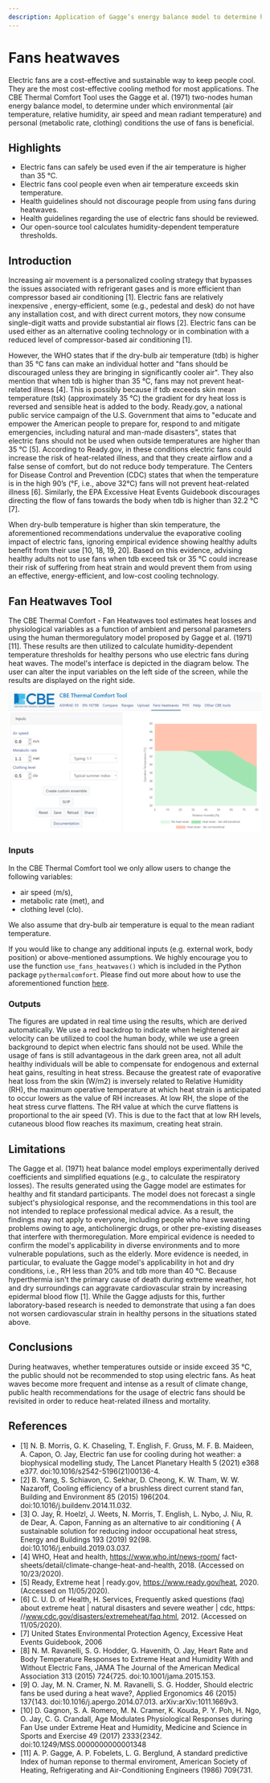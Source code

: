 ```yaml
---
description: Application of Gagge’s energy balance model to determine humidity-dependent temperature thresholds for healthy adults using electric fans during heatwaves
---
```


# Fans heatwaves

Electric fans are a cost-effective and sustainable way to keep people cool. They are the most cost-effective cooling method for most applications. The CBE Thermal Comfort Tool uses the Gagge et al. (1971) two-nodes human energy balance model, to determine under which environmental (air temperature, relative humidity, air speed and mean radiant temperature) and personal (metabolic rate, clothing) conditions the use of fans is beneficial.

## Highlights

* Electric fans can safely be used even if the air temperature is higher than 35 °C.
* Electric fans cool people even when air temperature exceeds skin temperature.
* Health guidelines should not discourage people from using fans during heatwaves.
* Health guidelines regarding the use of electric fans should be reviewed.
* Our open-source tool calculates humidity-dependent temperature thresholds.

## Introduction

Increasing air movement is a personalized cooling strategy that bypasses the
issues associated with refrigerant gases and is more efficient than compressor based air conditioning [1]. Electric fans are relatively inexpensive , energy-efficient, some (e.g., pedestal and desk) do not have any installation cost, and with direct current motors, they now consume single-digit watts and provide substantial air flows [2]. Electric fans can be used either as an alternative cooling technology or in combination with a reduced level of compressor-based air conditioning [1].

However, the WHO states that if the dry-bulb air temperature (tdb) is higher than 35 °C fans can make an individual hotter and "fans should be discouraged unless they are bringing in significantly cooler air". They also mention that when tdb is higher than 35 °C, fans may not prevent heat-related illness [4]. This is possibly because if tdb exceeds skin mean temperature (tsk) (approximately 35 °C) the gradient for dry heat loss is reversed and sensible heat is added to the body. Ready.gov, a national public service campaign of the U.S. Government that aims to "educate and empower the American people to prepare for, respond to and mitigate emergencies, including natural and man-made disasters", states that electric fans should not be used when outside temperatures are higher than 35 °C [5]. According to Ready.gov, in these conditions electric fans could increase the risk of heat-related illness, and that they create airflow and a false sense of comfort, but do not reduce body temperature. The Centers for Disease Control and Prevention (CDC) states that when the temperature is in the high 90’s (°F, i.e., above 32°C) fans will not prevent heat-related illness [6]. Similarly, the EPA Excessive Heat Events Guidebook discourages directing the flow of fans towards the body when tdb is higher than 32.2 °C [7].

When dry-bulb temperature is higher than skin temperature, the aforementioned recommendations undervalue the evaporative cooling impact of electric fans, ignoring empirical evidence showing healthy adults benefit from their use [10, 18, 19, 20]. Based on this evidence, advising healthy adults not to use fans when tdb exceed tsk or 35 °C could increase their risk of suffering from heat strain and would prevent them from using an effective, energy-efficient, and low-cost cooling technology.

## Fan Heatwaves Tool

The CBE Thermal Comfort - Fan Heatwaves tool estimates heat losses and physiological variables as a function of ambient and personal parameters using the human thermoregulatory model proposed by Gagge et al. (1971) [11]. These results are then utilized to calculate humidity-dependent temperature thresholds for healthy persons who use electric fans during heat waves. The model's interface is depicted in the diagram below. The user can alter the input variables on the left side of the screen, while the results are displayed on the right side.

![solar radiation](../.gitbook/assets/fans-heatwaves.png)

### Inputs

In the CBE Thermal Comfort tool we only allow users to change the following variables: 
* air speed (m/s), 
* metabolic rate (met), and 
* clothing level (clo). 

We also assume that dry-bulb air temperature is equal to the mean radiant temperature.

If you would like to change any additional inputs (e.g. external work, body position) or above-mentioned assumptions. We highly encourage you to use the function `use_fans_heatwaves()` which is included in the Python package `pythermalcomfort`. Please find out more about how to use the aforementioned function [here](https://pythermalcomfort.readthedocs.io/en/latest/reference/pythermalcomfort.html#use-fans-during-heatwaves).

### Outputs
The figures are updated in real time using the results, which are derived automatically. We use a red backdrop to indicate when heightened air velocity can be utilized to cool the human body, while we use a green background to depict when electric fans should not be used. While the usage of fans is still advantageous in the dark green area, not all adult healthy individuals will be able to compensate for endogenous and external heat gains, resulting in heat stress.
Because the greatest rate of evaporative heat loss from the skin (W/m2) is inversely related to Relative Humidity (RH), the maximum operative temperature at which heat strain is anticipated to occur lowers as the value of RH increases. At low RH, the slope of the heat stress curve flattens. The RH value at which the curve flattens is proportional to the air speed (V). This is due to the fact that at low RH levels, cutaneous blood flow reaches its maximum, creating heat strain.

## Limitations

The Gagge et al. (1971) heat balance model employs experimentally derived coefficients and simplified equations (e.g., to calculate the respiratory losses). The results generated using the Gagge model are estimates for healthy and fit standard participants. The model does not forecast a single subject's physiological response, and the recommendations in this tool are not intended to replace professional medical advice. As a result, the findings may not apply to everyone, including people who have sweating problems owing to age, anticholinergic drugs, or other pre-existing diseases that interfere with thermoregulation.
More empirical evidence is needed to confirm the model's applicability in diverse environments and to more vulnerable populations, such as the elderly. More evidence is needed, in particular, to evaluate the Gagge model's applicability in hot and dry conditions, i.e., RH less than 20% and tdb more than 40 °C. Because hyperthermia isn't the primary cause of death during extreme weather, hot and dry surroundings can aggravate cardiovascular strain by increasing epidermal blood flow [1]. While the Gagge adjusts for this, further laboratory-based research is needed to demonstrate that using a fan does not worsen cardiovascular strain in healthy persons in the situations stated above.

## Conclusions

During heatwaves, whether temperatures outside or inside exceed 35 °C, the public should not be recommended to stop using electric fans. As heat waves become more frequent and intense as a result of climate change, public health recommendations for the usage of electric fans should be revisited in order to reduce heat-related illness and mortality.

## References

- [1] N. B. Morris, G. K. Chaseling, T. English, F. Gruss, M. F. B. Maideen, A. Capon, O. Jay, Electric fan use for cooling during hot weather: a biophysical modelling study, The Lancet Planetary Health 5 (2021) e368 e377. doi:10.1016/s2542-5196(21)00136-4.
- [2] B. Yang, S. Schiavon, C. Sekhar, D. Cheong, K. W. Tham, W. W. Nazaroff, Cooling efficiency of a brushless direct current stand fan, Building and Environment 85 (2015) 196{204. doi:10.1016/j.buildenv.2014.11.032.
- [3] O. Jay, R. Hoelzl, J. Weets, N. Morris, T. English, L. Nybo, J. Niu, R. de Dear, A. Capon, Fanning as an alternative to air conditioning { A sustainable solution for reducing indoor occupational heat stress, Energy and Buildings 193 (2019) 92{98. doi:10.1016/j.enbuild.2019.03.037.
- [4] WHO, Heat and health, https://www.who.int/news-room/ fact-sheets/detail/climate-change-heat-and-health, 2018. (Accessed on 10/23/2020). 
- [5] Ready, Extreme heat | ready.gov, https://www.ready.gov/heat, 2020. (Accessed on 11/05/2020).
- [6] C. U. D. of Health, H. Services, Frequently asked questions (faq) about extreme heat | natural disasters and severe weather | cdc, https: //www.cdc.gov/disasters/extremeheat/faq.html, 2012. (Accessed on 11/05/2020). 
- [7] United States Environmental Protection Agency, Excessive Heat Events Guidebook, 2006
- [8] N. M. Ravanelli, S. G. Hodder, G. Havenith, O. Jay, Heart Rate and Body Temperature Responses to Extreme Heat and Humidity With and Without Electric Fans, JAMA The Journal of the American Medical Association 313 (2015) 724{725. doi:10.1001/jama.2015.153. 
- [9] O. Jay, M. N. Cramer, N. M. Ravanelli, S. G. Hodder, Should electric fans be used during a heat wave?, Applied Ergonomics 46 (2015) 137{143. doi:10.1016/j.apergo.2014.07.013. arXiv:arXiv:1011.1669v3. 
- [10] D. Gagnon, S. A. Romero, M. N. Cramer, K. Kouda, P. Y. Poh, H. Ngo, O. Jay, C. G. Crandall, Age Modulates Physiological Responses during Fan Use under Extreme Heat and Humidity, Medicine and Science in Sports and Exercise 49 (2017) 2333{2342. doi:10.1249/MSS.0000000000001348
- [11] A. P. Gagge, A. P. Fobelets, L. G. Berglund, A standard predictive Index of human reponse to thermal enviroment, American Society of Heating, Refrigerating and Air-Conditioning Engineers (1986) 709{731.


